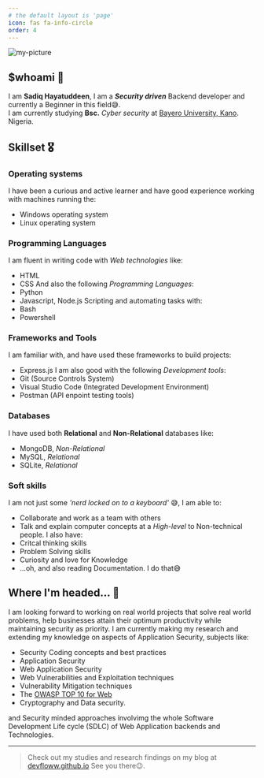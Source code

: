 ```yaml
---
# the default layout is 'page'
icon: fas fa-info-circle
order: 4
---
```


![my-picture](https://pbs.twimg.com/profile_images/1833278186072805376/W7FK0jqd.jpg)

## $whoami 🧔

I am __Sadiq Hayatuddeen__, I am a __*Security driven*__ Backend developer and currently a Beginner in this field😅.		
I am currently studying __Bsc.__ _Cyber security_ at [Bayero University, Kano](https://buk.edu.ng). Nigeria.		

## Skillset 🎖️

### Operating systems 

I have been a curious and active learner and have good experience working with machines running the:

- Windows operating system 
- Linux operating system
 
### Programming Languages 

I am fluent in writing code with _Web technologies_ like:
- HTML
- CSS
And also the following _Programming Languages_:
- Python
- Javascript, Node.js
Scripting and automating tasks with:
- Bash
- Powershell

### Frameworks and Tools

I am familiar with, and have used these frameworks to build projects:
- Express.js
I am also good with the following _Development tools_:
- Git (Source Controls System)
- Visual Studio Code (Integrated Development Environment)
- Postman (API enpoint testing tools)

### Databases

I have used both __Relational__ and __Non-Relational__ databases like:
- MongoDB,  _Non-Relational_
- MySQL, _Relational_
- SQLite, _Relational_

### Soft skills

I am not just some _'nerd locked on to a keyboard'_ 😅, I am able to:
- Collaborate and work as a team with others
- Talk and explain computer concepts at a _High-level_ to Non-technical people.
I also have:
- Critcal thinking skills
- Problem Solving skills
- Curiosity and love for Knowledge
- ...oh, and also reading Documentation. I do that😅

## Where I'm headed... 🎯

I am looking forward to working on real world projects that solve real world problems, help businesses attain their optimum productivity while maintaining security as priority. 
I am currently making my research and extending my knowledge on aspects of Application Security, subjects like:
- Security Coding concepts and best practices 
- Application Security 
- Web Application Security
- Web Vulnerabilities and Exploitation techniques
- Vulnerability Mitigation techniques
- The [OWASP TOP 10 for Web](https://owasp.org/www-project-top-ten/)
- Cryptography and Data security.

and Security minded approaches involvimg the whole Software Development Life cycle (SDLC) of Web Application backends and Technologies.

---
> Check out my studies and research findings on my blog at [devfloww.github.io](https://devfloww.github.io/)
See you there😉.
